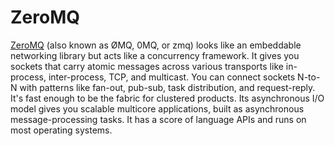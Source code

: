 # ZeroMQ

[ZeroMQ](https://zeromq.org/) (also known as ØMQ, 0MQ, or zmq) looks 
like an embeddable networking library but acts like a concurrency framework. 
It gives you sockets that carry atomic messages across various transports like in-process, 
inter-process, TCP, and multicast. You can connect sockets N-to-N with patterns like fan-out, 
pub-sub, task distribution, and request-reply. It's fast enough to be the fabric for clustered 
products. Its asynchronous I/O model gives you scalable multicore applications, 
built as asynchronous message-processing tasks. 
It has a score of language APIs and runs on most operating systems.
